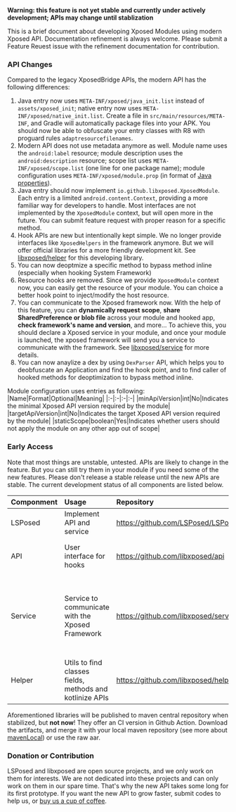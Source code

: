 **Warning: this feature is not yet stable and currently under actively development; APIs may change until stablization**

This is a brief document about developing Xposed Modules using modern Xposed API. Documentation refinement is always welcome. Please submit a Feature Reuest issue with the refinement documentation for contribution.

### API Changes
Compared to the legacy XposedBridge APIs, the modern API has the following differences:
1. Java entry now uses `META-INF/xposed/java_init.list` instead of `assets/xposed_init`; native entry now uses `META-INF/xposed/native_init.list`. Create a file in `src/main/resources/META-INF`, and Gradle will automatically package files into your APK. You should now be able to obfuscate your entry classes with R8 with proguard rules `adaptresourcefilenames`.
1. Modern API does not use metadata anymore as well. Module name uses the `android:label` resource; module description uses the `android:description` resource; scope list uses `META-INF/xposed/scope.list` (one line for one package name); module configuration uses `META-INF/xposed/module.prop` (in format of [Java properties](https://docs.oracle.com/javase/7/docs/api/java/util/Properties.html)). 
1. Java entry should now implement `io.github.libxposed.XposedModule`. Each entry is a limited `android.content.Context`, providing a more familiar way for developers to handle. Most interfaces are not implemented by the `XposedModule` context, but will open more in the future. You can submit feature request with proper reason for a specific method.
1. Hook APIs are new but intentionally kept simple. We no longer provide interfaces like `XposedHelpers` in the framework anymore. But we will offer official libraries for a more friendly development kit. See [libxposed/helper](https://github.com/libxposed/helper) for this developing library.
1. You can now deoptmize a specific method to bypass method inline (especially when hooking System Framework)
1. Resource hooks are removed. Since we provide `XposedModule` context now, you can easily get the resource of your module. You can choice a better hook point to inject/modify the host resource.
1. You can communicate to the Xposed framework now. With the help of this feature, you can **dynamically request scope**, **share SharedPreference or blob file** across your module and hooked app, **check framework's name and version**, and more... To achieve this, you should declare a Xposed service in your module, and once your module is launched, the xposed framework will send you a service to communicate with the framework. See [libxposed/service](https://github.com/libxposed/service) for more details.
1. You can now anaylize a dex by using `DexParser` API, which helps you to deobfuscate an Application and find the hook point, and to find caller of hooked methods for deoptimization to bypass method inline.

Module configuration uses entries as following:
|Name|Format|Optional|Meaning|
|:-|:-|:-|:-|
|minApiVersion|int|No|Indicates the minimal Xposed API version required by the module|
|targetApiVersion|int|No|Indicates the target Xposed API version required by the module|
|staticScope|boolean|Yes|Indicates whether users should not apply the module on any other app out of scope|


### Early Access
Note that most things are unstable, untested. APIs are likely to change in the feature. But you can still try them in your module if you need some of the new features. Please don't release a stable release until the new APIs are stable.
The current development status of all components are listed below.

|Componment|Usage|Repository|Status|
|:-|:-|:-|:-|
|LSPosed|Implement API and service|https://github.com/LSPosed/LSPosed|Done|
|API|User interface for hooks|https://github.com/libxposed/api|Done; undocumented and may change|
|Service|Service to communicate with the Xposed Framework|https://github.com/libxposed/service|PoC; likely to change in the feature, but you can use the raw binder API, which should be less likely to change|
|Helper|Utils to find classes fields, methods and kotlinize APIs|https://github.com/libxposed/helper|Developing; DSL APIs are designed but not yet implemented|

Aforementioned libraries will be published to maven central repository  when stabilized, but **not now**! They offer an CI version in Github Action. Download the artifacts, and merge it with your local maven repository (see more about [mavenLocal](https://docs.gradle.org/current/userguide/declaring_repositories.html#sec:case-for-maven-local)) or use the raw aar.

### Donation or Contribution
LSPosed and libxposed are open source projects, and we only work on them for interests. We are not dedicated into these projects and can only work on them in our spare time. That's why the new API takes some long for its first prototype. If you want the new API to grow faster, submit codes to help us, or [buy us a cup of coffee](https://github.com/sponsors/LSPosed).